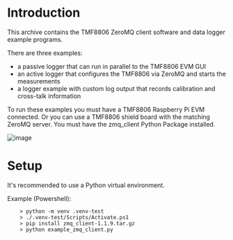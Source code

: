 Introduction
============

This archive contains the TMF8806 ZeroMQ client software and data logger example programs.

There are three examples:

 - a passive logger that can run in parallel to the TMF8806 EVM GUI
 - an active logger that configures the TMF8806 via ZeroMQ and starts the measurements
 - a logger example with custom log output that records calibration and cross-talk information

To run these examples you must have a TMF8806 Raspberry Pi EVM connected. 
Or you can use a TMF8806 shield board with the matching ZeroMQ server. 
You must have the zmq_client Python Package installed.

![image](https://github.com/user-attachments/assets/f7ecd090-f0e8-4513-8718-5b9eb0c66b7b)

Setup
=====

It's recommended to use a Python virtual environment.

Example (Powershell):
```
    > python -m venv .venv-test
    > ./.venv-test/Scripts/Activate.ps1
    > pip install zmq_client-1.1.9.tar.gz
    > python example_zmq_client.py
```

